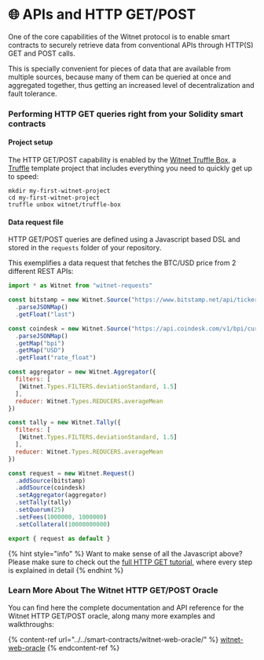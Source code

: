 # 🌐 APIs and HTTP GET/POST

One of the core capabilities of the Witnet protocol is to enable smart contracts to securely retrieve data from conventional APIs through HTTP(S) GET and POST calls.

This is specially convenient for pieces of data that are available from multiple sources, because many of them can be queried at once and aggregated together, thus getting an increased level of decentralization and fault tolerance.

### Performing HTTP GET queries right from your Solidity smart contracts

#### Project setup

The HTTP GET/POST capability is enabled by the [Witnet Truffle Box](https://github.com/witnet/truffle-box), a [Truffle](https://www.trufflesuite.com) template project that includes everything you need to quickly get up to speed:

```
mkdir my-first-witnet-project
cd my-first-witnet-project
truffle unbox witnet/truffle-box
```

#### Data request file

HTTP GET/POST queries are defined using a Javascript based DSL and stored in the `requests` folder of your repository.

This exemplifies a data request that fetches the BTC/USD price from 2 different REST APIs:

```javascript
import * as Witnet from "witnet-requests"

const bitstamp = new Witnet.Source("https://www.bitstamp.net/api/ticker/")
  .parseJSONMap()
  .getFloat("last")

const coindesk = new Witnet.Source("https://api.coindesk.com/v1/bpi/currentprice.json")
  .parseJSONMap()
  .getMap("bpi")
  .getMap("USD")
  .getFloat("rate_float")

const aggregator = new Witnet.Aggregator({
  filters: [
   [Witnet.Types.FILTERS.deviationStandard, 1.5]
  ],
  reducer: Witnet.Types.REDUCERS.averageMean
})

const tally = new Witnet.Tally({
  filters: [
   [Witnet.Types.FILTERS.deviationStandard, 1.5]
  ],
  reducer: Witnet.Types.REDUCERS.averageMean
})

const request = new Witnet.Request()
  .addSource(bitstamp)
  .addSource(coindesk)
  .setAggregator(aggregator)
  .setTally(tally)
  .setQuorum(25)
  .setFees(1000000, 1000000)
  .setCollateral(10000000000)

export { request as default }
```

{% hint style="info" %}
Want to make sense of all the Javascript above? Please make sure to check out the [full HTTP GET tutorial](../../smart-contracts/witnet-web-oracle/make-a-get-request.md), where every step is explained in detail
{% endhint %}

### Learn More About The Witnet HTTP GET/POST Oracle

You can find here the complete documentation and API reference for the Witnet HTTP GET/POST oracle, along many more examples and walkthroughs:

{% content-ref url="../../smart-contracts/witnet-web-oracle/" %}
[witnet-web-oracle](../../smart-contracts/witnet-web-oracle/)
{% endcontent-ref %}
